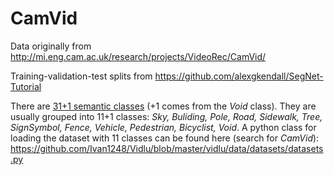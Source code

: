 # CamVid 

Data originally from http://mi.eng.cam.ac.uk/research/projects/VideoRec/CamVid/

Training-validation-test splits from https://github.com/alexgkendall/SegNet-Tutorial

There are [31+1 semantic classes](http://mi.eng.cam.ac.uk/research/projects/VideoRec/CamVid/#ClassLabels) (+1 comes from the _Void_ class).
They are usually grouped into 11+1 classes: _Sky, Buliding, Pole, Road, Sidewalk, Tree, SignSymbol, Fence, Vehicle, Pedestrian, Bicyclist, Void_.
A python class for loading the dataset with 11 classes can be found here (search for _CamVid_): https://github.com/Ivan1248/Vidlu/blob/master/vidlu/data/datasets/datasets.py
